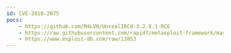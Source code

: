 ```yaml
---
id: CVE-2010-2075
pocs:
    - https://github.com/M4LV0/UnrealIRCd-3.2.8.1-RCE
    - https://raw.githubusercontent.com/rapid7/metasploit-framework/master/modules/exploits/unix/irc/unreal_ircd_3281_backdoor.rb
    - https://www.exploit-db.com/raw/13853
---
```


